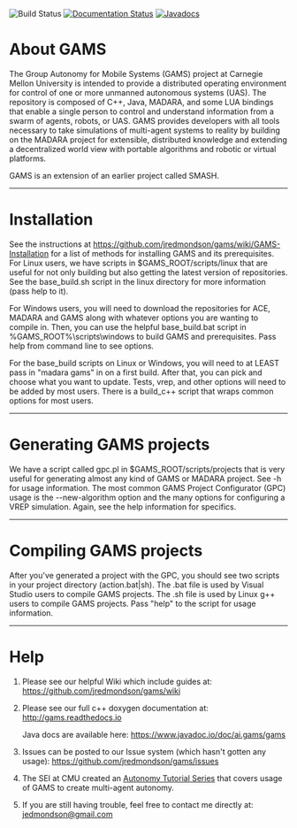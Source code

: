 ![Build Status](https://github.com/jredmondson/gams/actions/workflows/gams-tests.yaml/badge.svg?event=push) [![Documentation Status](https://readthedocs.org/projects/gams/badge/?version=latest)](https://gams.readthedocs.io/en/latest/?badge=latest) [![Javadocs](https://www.javadoc.io/badge/ai.gams/gams.svg)](https://www.javadoc.io/doc/ai.gams/gams)

# About GAMS

The Group Autonomy for Mobile Systems (GAMS) project at Carnegie Mellon University
is intended to provide a distributed operating environment for control of one or
more unmanned autonomous systems (UAS). The repository is composed of C++, Java,
MADARA, and some LUA bindings that enable a single person to control and understand
information from a swarm of agents, robots, or UAS. GAMS provides developers with all
tools necessary to take simulations of multi-agent systems to reality by building
on the MADARA project for extensible, distributed knowledge and extending a decentralized
world view with portable algorithms and robotic or virtual platforms.

GAMS is an extension of an earlier project called SMASH.

***

# Installation

See the instructions at https://github.com/jredmondson/gams/wiki/GAMS-Installation
for a list of methods for installing GAMS and its prerequisites. For Linux users,
we have scripts in $GAMS_ROOT/scripts/linux that are useful for not only building
but also getting the latest version of repositories. See the base_build.sh script
in the linux directory for more information (pass help to it).

For Windows users, you will need to download the repositories for ACE, MADARA and
GAMS along with whatever options you are wanting to compile in. Then, you can use
the helpful base_build.bat script in %GAMS_ROOT%\scripts\windows to build GAMS
and prerequisites. Pass help from command line to see options.

For the base_build scripts on Linux or Windows, you will need to at LEAST pass
in "madara gams" in on a first build. After that, you can pick
and choose what you want to update. Tests, vrep, and other options will need
to be added by most users. There is a build_c++ script that wraps common options
for most users.

***

# Generating GAMS projects

We have a script called gpc.pl in $GAMS_ROOT/scripts/projects that is very useful
for generating almost any kind of GAMS or MADARA project. See -h for usage
information. The most common GAMS Project Configurator (GPC) usage is the
--new-algorithm option and the many options for configuring a VREP simulation.
Again, see the help information for specifics.

***

# Compiling GAMS projects

After you've generated a project with the GPC, you should see two scripts in
your project directory (action.bat|sh). The .bat file is used by Visual Studio
users to compile GAMS projects. The .sh file is used by Linux g++ users to
compile GAMS projects. Pass "help" to the script for usage information.

***

# Help

  1. Please see our helpful Wiki which include guides at:
     https://github.com/jredmondson/gams/wiki

  2. Please see our full c++ doxygen documentation at:
     http://gams.readthedocs.io

     Java docs are available here:
     https://www.javadoc.io/doc/ai.gams/gams

  3. Issues can be posted to our Issue system (which hasn't gotten any usage):
     https://github.com/jredmondson/gams/issues

  4. The SEI at CMU created an [Autonomy Tutorial Series](https://www.youtube.com/watch?v=Cuaxt0Ow7DI&list=PL2htjCHh_RcyqGXpHY6fSt3skqxJRiBH3) that covers usage of GAMS to create multi-agent autonomy.

  5. If you are still having trouble, feel free to contact me directly at:
     jedmondson@gmail.com
